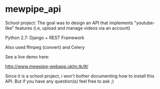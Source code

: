 # mewpipe_api
School project: The goal was to design an API that implements "youtube-like" features (i.e, upload and manage videos via an account)

Python 2.7: Django + REST Framework

Also used ffmpeg (convert) and Celery

See a live demo here:

http://www.mewpipe-webapp.oklm.tk/#/

Since it is a school project, i won't bother documenting how to install this API. But if you have any question(s) feel free to ask ;)
